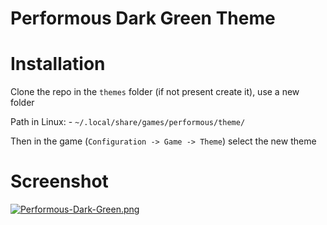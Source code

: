 # Performous Dark Green Theme

# Installation
Clone the repo in the `themes` folder (if not present create it), use a new folder

Path in Linux: - `~/.local/share/games/performous/theme/`

Then in the game (`Configuration -> Game -> Theme`) select the new theme

# Screenshot

[![Performous-Dark-Green.png](https://i.postimg.cc/288cCh5D/Performous-Dark-Green.png)](https://postimg.cc/WtC6nDrW)
